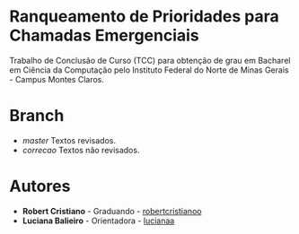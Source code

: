 # Ranqueamento de Prioridades para Chamadas Emergenciais
Trabalho de Conclusão de Curso (TCC) para obtenção de grau em Bacharel em Ciência da Computação pelo Instituto Federal do Norte de Minas Gerais - Campus Montes Claros.

# Branch
* *master* Textos revisados.
* *correcao* Textos não revisados.

# Autores

* **Robert Cristiano** - Graduando - [robertcristianoo](https://github.com/robertcristianoo)
* **Luciana Balieiro** - Orientadora - [lucianaa](https://github.com/lucianaa)
